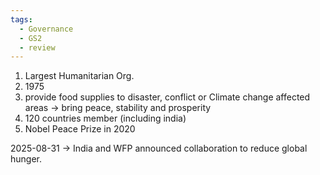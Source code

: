```yaml
---
tags:
  - Governance
  - GS2
  - review
---
```

1. Largest Humanitarian Org.
2. 1975
3. provide food supplies to disaster, conflict or Climate change affected areas -> bring peace, stability and prosperity
4. 120 countries member (including india)
5. Nobel Peace Prize in 2020

2025-08-31 -> India and WFP announced collaboration to reduce global hunger.
